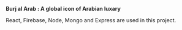 <b> Burj al Arab : A global icon of Arabian luxary </b>

React, Firebase, Node, Mongo and Express are used in this project.
